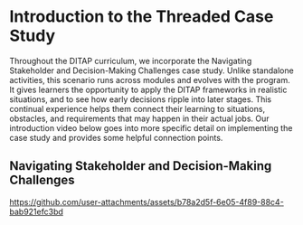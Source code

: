 # Introduction to the Threaded Case Study
Throughout the DITAP curriculum, we incorporate the Navigating Stakeholder and Decision-Making Challenges case study. Unlike standalone activities, this scenario runs across modules and evolves with the program. It gives learners the opportunity to apply the DITAP frameworks in realistic situations, and to see how early decisions ripple into later stages. This continual experience helps them connect their learning to situations, obstacles, and requirements that may happen in their actual jobs. Our introduction video below goes into more specific detail on implementing the case study and provides some helpful connection points.

## Navigating Stakeholder and Decision-Making Challenges 

https://github.com/user-attachments/assets/b78a2d5f-6e05-4f89-88c4-bab921efc3bd

